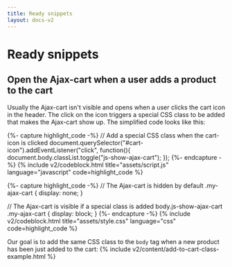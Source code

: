 ```yaml
---
title: Ready snippets
layout: docs-v2
---
```


# Ready snippets

## Open the Ajax-cart when a user adds a product to the cart

Usually the Ajax-cart isn't visible and opens when a user clicks the cart icon in the header.
The click on the icon triggers a special CSS class to be added that makes the Ajax-cart show up.
The simplified code looks like this:

{%- capture highlight_code -%}
// Add a special CSS class when the cart-icon is clicked 
document.querySelector("#cart-icon").addEventListener("click", function(){
  document.body.classList.toggle("js-show-ajax-cart");
});
{%- endcapture -%}
{% include v2/codeblock.html title="assets/script.js" language="javascript" code=highlight_code %}

{%- capture highlight_code -%}
// The Ajax-cart is hidden by default
.my-ajax-cart {
  display: none;
}

// The Ajax-cart is visible if a special class is added
body.js-show-ajax-cart .my-ajax-cart {
  display: block;
}
{%- endcapture -%}
{% include v2/codeblock.html title="assets/style.css" language="css" code=highlight_code %}

Our goal is to add the same CSS class to the `body` tag when a new product has been just added to the cart:
{% include v2/content/add-to-cart-class-example.html %}